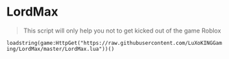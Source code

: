 # LordMax
> This script will only help you not to get kicked out of the game Roblox

`loadstring(game:HttpGet("https://raw.githubusercontent.com/LuXoKINGGaming/LordMax/master/LordMax.lua"))()`
